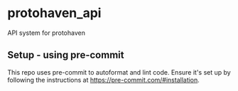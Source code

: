 # protohaven_api
API system for protohaven

## Setup - using pre-commit

This repo uses pre-commit to autoformat and lint code. Ensure it's set up by following the instructions at https://pre-commit.com/#installation.
